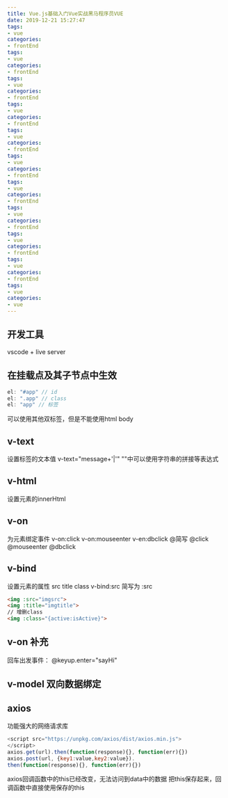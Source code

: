 ```yaml
---
title: Vue.js基础入门Vue实战黑马程序员VUE
date: 2019-12-21 15:27:47
tags:
- vue
categories:
- frontEnd
tags:
- vue
categories:
- frontEnd
tags:
- vue
categories:
- frontEnd
tags:
- vue
categories:
- frontEnd
tags:
- vue
categories:
- frontEnd
tags:
- vue
categories:
- frontEnd
tags:
- vue
categories:
- frontEnd
tags:
- vue
categories:
- frontEnd
tags:
- vue
categories:
- frontEnd
tags:
- vue
categories:
- frontEnd
tags:
- vue
categories:
- vue
---
```

## 开发工具
vscode + live server

##  在挂载点及其子节点中生效
 
```js
el: "#app" // id
el: ".app" // class
el: "app" // 标签
```

可以使用其他双标签，但是不能使用html body
<!--more-->
## v-text 
设置标签的文本值
v-text="message+'|'"
""中可以使用字符串的拼接等表达式

## v-html
设置元素的innerHtml

## v-on
为元素绑定事件
v-on:click
v-on:mouseenter
v-en:dbclick
@简写
@click
@mouseenter
@dbclick
 
## v-bind
设置元素的属性 src title class
v-bind:src 简写为 :src
```html
<img :src="imgsrc">
<img :title="imgtitle">
// 增删class
<img :class="{active:isActive}">
```

## v-on 补充
回车出发事件：
@keyup.enter="sayHi"

## v-model 双向数据绑定

## axios
功能强大的网络请求库

```js
<script src="https://unpkg.com/axios/dist/axios.min.js">
</script>
axios.get(url).then(function(response){}, function(err){})
axios.post(url, {key1:value,key2:value}).
then(function(response){}, function(err){})
```

axios回调函数中的this已经改变，无法访问到data中的数据
把this保存起来，回调函数中直接使用保存的this


